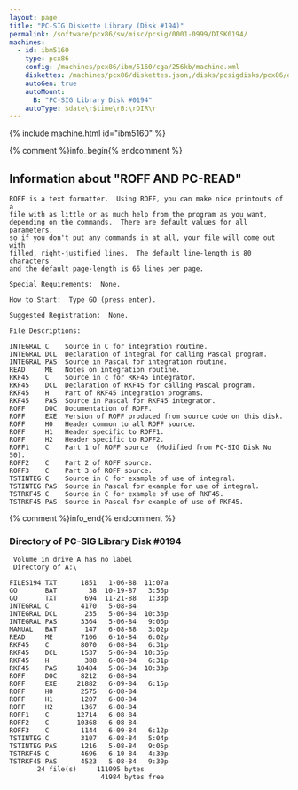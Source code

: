 ```yaml
---
layout: page
title: "PC-SIG Diskette Library (Disk #194)"
permalink: /software/pcx86/sw/misc/pcsig/0001-0999/DISK0194/
machines:
  - id: ibm5160
    type: pcx86
    config: /machines/pcx86/ibm/5160/cga/256kb/machine.xml
    diskettes: /machines/pcx86/diskettes.json,/disks/pcsigdisks/pcx86/diskettes.json
    autoGen: true
    autoMount:
      B: "PC-SIG Library Disk #0194"
    autoType: $date\r$time\rB:\rDIR\r
---
```


{% include machine.html id="ibm5160" %}

{% comment %}info_begin{% endcomment %}

## Information about "ROFF AND PC-READ"

    ROFF is a text formatter.  Using ROFF, you can make nice printouts of a
    file with as little or as much help from the program as you want,
    depending on the commands.  There are default values for all parameters,
    so if you don't put any commands in at all, your file will come out with
    filled, right-justified lines.  The default line-length is 80 characters
    and the default page-length is 66 lines per page.
    
    Special Requirements:  None.
    
    How to Start:  Type GO (press enter).
    
    Suggested Registration:  None.
    
    File Descriptions:
    
    INTEGRAL C    Source in C for integration routine.
    INTEGRAL DCL  Declaration of integral for calling Pascal program.
    INTEGRAL PAS  Source in Pascal for integration routine.
    READ     ME   Notes on integration routine.
    RKF45    C    Source in c for RKF45 integrator.
    RKF45    DCL  Declaration of RKF45 for calling Pascal program.
    RKF45    H    Part of RKF45 integration programs.
    RKF45    PAS  Source in Pascal for RKF45 integrator.
    ROFF     DOC  Documentation of ROFF.
    ROFF     EXE  Version of ROFF produced from source code on this disk.
    ROFF     H0   Header common to all ROFF source.
    ROFF     H1   Header specific to ROFF1.
    ROFF     H2   Header specific to ROFF2.
    ROFF1    C    Part 1 of ROFF source  (Modified from PC-SIG Disk No 50).
    ROFF2    C    Part 2 of ROFF source.
    ROFF3    C    Part 3 of ROFF source.
    TSTINTEG C    Source in C for example of use of integral.
    TSTINTEG PAS  Source in Pascal for example for use of integral.
    TSTRKF45 C    Source in C for example of use of RKF45.
    TSTRKF45 PAS  Source in Pascal for example of use of RKF45.
{% comment %}info_end{% endcomment %}


### Directory of PC-SIG Library Disk #0194

     Volume in drive A has no label
     Directory of A:\

    FILES194 TXT      1851   1-06-88  11:07a
    GO       BAT        38  10-19-87   3:56p
    GO       TXT       694  11-21-88   1:33p
    INTEGRAL C        4170   5-08-84
    INTEGRAL DCL       235   5-06-84  10:36p
    INTEGRAL PAS      3364   5-06-84   9:06p
    MANUAL   BAT       147   6-08-88   3:02p
    READ     ME       7106   6-10-84   6:02p
    RKF45    C        8070   6-08-84   6:31p
    RKF45    DCL      1537   5-06-84  10:35p
    RKF45    H         388   6-08-84   6:31p
    RKF45    PAS     10484   5-06-84  10:33p
    ROFF     DOC      8212   6-08-84
    ROFF     EXE     21882   6-09-84   6:15p
    ROFF     H0       2575   6-08-84
    ROFF     H1       1207   6-08-84
    ROFF     H2       1367   6-08-84
    ROFF1    C       12714   6-08-84
    ROFF2    C       10368   6-08-84
    ROFF3    C        1144   6-09-84   6:12p
    TSTINTEG C        3107   6-08-84   5:04p
    TSTINTEG PAS      1216   5-08-84   9:05p
    TSTRKF45 C        4696   6-10-84   4:30p
    TSTRKF45 PAS      4523   5-08-84   9:30p
           24 file(s)     111095 bytes
                           41984 bytes free
